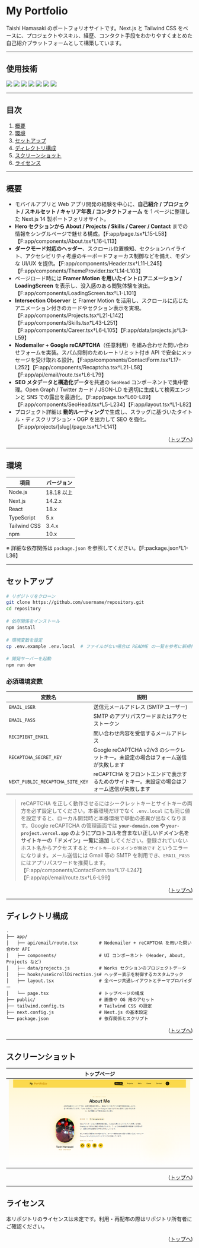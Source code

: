 <div id="top"></div>

# My Portfolio

Taishi Hamasaki のポートフォリオサイトです。Next.js と Tailwind CSS をベースに、プロジェクトやスキル、経歴、コンタクト手段をわかりやすくまとめた自己紹介プラットフォームとして構築しています。

---

## 使用技術

<p style="display: inline">
  <img src="https://img.shields.io/badge/-Next.js-000000?style=for-the-badge&logo=next.js&logoColor=white">
  <img src="https://img.shields.io/badge/-React-20232A?style=for-the-badge&logo=react&logoColor=61DAFB">
  <img src="https://img.shields.io/badge/-TypeScript-3178C6?style=for-the-badge&logo=typescript&logoColor=white">
  <img src="https://img.shields.io/badge/-TailwindCSS-06B6D4?style=for-the-badge&logo=tailwindcss&logoColor=white">
  <img src="https://img.shields.io/badge/-Framer%20Motion-0055FF?style=for-the-badge&logo=framer&logoColor=white">
  <img src="https://img.shields.io/badge/-Nodemailer-00B140?style=for-the-badge&logo=npm&logoColor=white">
  <img src="https://img.shields.io/badge/-Vercel-000000?style=for-the-badge&logo=vercel&logoColor=white">
</p>

---

## 目次

1. [概要](#概要)  
2. [環境](#環境)  
3. [セットアップ](#セットアップ)  
4. [ディレクトリ構成](#ディレクトリ構成)  
5. [スクリーンショット](#スクリーンショット)  
6. [ライセンス](#ライセンス)

---

## 概要

* モバイルアプリと Web アプリ開発の経験を中心に、**自己紹介 / プロジェクト / スキルセット / キャリア年表 / コンタクトフォーム** を 1 ページに整理した Next.js 14 製ポートフォリオサイト。
* **Hero セクションから About / Projects / Skills / Career / Contact** までの情報をシングルページで魅せる構成。【F\:app/page.tsx†L15-L58】【F\:app/components/About.tsx†L16-L113】
* **ダークモード対応のヘッダー**、スクロール位置検知、セクションハイライト、アクセシビリティ考慮のキーボードフォーカス制御などを備え、モダンな UI/UX を提供。【F\:app/components/Header.tsx†L11-L245】【F\:app/components/ThemeProvider.tsx†L14-L103】
* ページロード時には **Framer Motion を用いたイントロアニメーション / LoadingScreen** を表示し、没入感のある閲覧体験を演出。【F\:app/components/LoadingScreen.tsx†L1-L101】
* **Intersection Observer** と Framer Motion を活用し、スクロールに応じたアニメーション付きのカードやセクション表示を実現。【F\:app/components/Projects.tsx†L21-L142】【F\:app/components/Skills.tsx†L43-L251】【F\:app/components/Career.tsx†L6-L105】【F\:app/data/projects.js†L3-L59】
* **Nodemailer + Google reCAPTCHA**（任意利用）を組み合わせた問い合わせフォームを実装。スパム抑制のためレートリミット付き API で安全にメッセージを受け取れる設計。【F\:app/components/ContactForm.tsx†L17-L252】【F\:app/components/Recaptcha.tsx†L21-L58】【F\:app/api/email/route.tsx†L6-L79】
* **SEO メタデータと構造化データ**を共通の `SeoHead` コンポーネントで集中管理。Open Graph / Twitter カード / JSON-LD を適切に生成して検索エンジンと SNS での露出を最適化。【F\:app/page.tsx†L60-L89】【F\:app/components/SeoHead.tsx†L5-L234】【F\:app/layout.tsx†L1-L82】
* プロジェクト詳細は **動的ルーティング**で生成し、スラッグに基づいたタイトル・ディスクリプション・OGP を出力して SEO を強化。【F\:app/projects/\[slug]/page.tsx†L1-L141】

<p align="right">(<a href="#top">トップへ</a>)</p>

---

## 環境

| 項目 | バージョン |
| ---- | ---------- |
| Node.js | 18.18 以上 |
| Next.js | 14.2.x |
| React | 18.x |
| TypeScript | 5.x |
| Tailwind CSS | 3.4.x |
| npm | 10.x |

※ 詳細な依存関係は `package.json` を参照してください。【F:package.json†L1-L36】

---

## セットアップ

```bash
# リポジトリをクローン
git clone https://github.com/username/repository.git
cd repository

# 依存関係をインストール
npm install

# 環境変数を設定
cp .env.example .env.local  # ファイルがない場合は README の一覧を参考に新規作成してください

# 開発サーバーを起動
npm run dev
```

### 必須環境変数

| 変数名 | 説明 |
| ------ | ---- |
| `EMAIL_USER` | 送信元メールアドレス (SMTP ユーザー) |
| `EMAIL_PASS` | SMTP のアプリパスワードまたはアクセストークン |
| `RECIPIENT_EMAIL` | 問い合わせ内容を受信するメールアドレス |
| `RECAPTCHA_SECRET_KEY` | Google reCAPTCHA v2/v3 のシークレットキー。未設定の場合はフォーム送信が失敗します |
| `NEXT_PUBLIC_RECAPTCHA_SITE_KEY` | reCAPTCHA をフロントエンドで表示するためのサイトキー。未設定の場合はフォーム送信が失敗します |

> reCAPTCHA を正しく動作させるにはシークレットキーとサイトキーの両方を必ず設定してください。本番環境だけでなく `.env.local` にも同じ値を設定すると、ローカル開発時と本番環境で挙動の差異が出なくなります。Google reCAPTCHA の管理画面では **`your-domain.com` や `your-project.vercel.app` のようにプロトコルを含まない正しいドメイン名をサイトキーの「ドメイン」一覧に追加** してください。登録されていないホスト名からアクセスすると `サイトキーのドメインが無効です` というエラーになります。メール送信には Gmail 等の SMTP を利用でき、`EMAIL_PASS` にはアプリパスワードを推奨します。【F:app/components/ContactForm.tsx†L17-L247】【F:app/api/email/route.tsx†L6-L99】

<p align="right">(<a href="#top">トップへ</a>)</p>

---

## ディレクトリ構成

```
.
├── app/
│   ├── api/email/route.tsx        # Nodemailer + reCAPTCHA を用いた問い合わせ API
│   ├── components/                # UI コンポーネント (Header, About, Projects など)
│   ├── data/projects.js           # Works セクションのプロジェクトデータ
│   ├── hooks/useScrollDirection.js# ヘッダー表示を制御するカスタムフック
│   ├── layout.tsx                 # 全ページ共通レイアウトとテーマプロバイダー
│   └── page.tsx                   # トップページの構成
├── public/                        # 画像や OG 用のアセット
├── tailwind.config.ts             # Tailwind CSS の設定
├── next.config.js                 # Next.js の基本設定
└── package.json                   # 依存関係とスクリプト
```

<p align="right">(<a href="#top">トップへ</a>)</p>

---

## スクリーンショット

| トップページ |
| ------------ |
| ![トップページ](public/portfolio.png) |

<p align="right">(<a href="#top">トップへ</a>)</p>

---

## ライセンス

本リポジトリのライセンスは未定です。利用・再配布の際はリポジトリ所有者にご確認ください。

<p align="right">(<a href="#top">トップへ</a>)</p>
